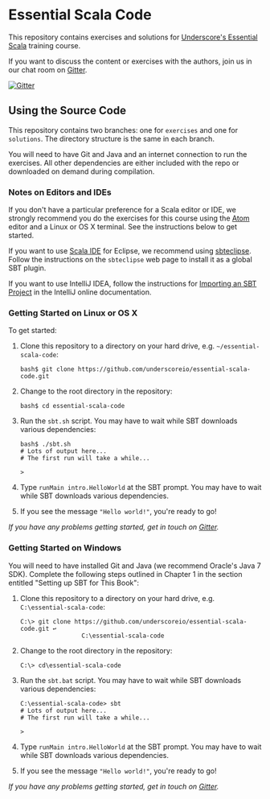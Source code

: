 # Essential Scala Code

This repository contains exercises and solutions for
[Underscore's Essential Scala][course] training course.

If you want to discuss the content or exercises with the authors,
join us in our chat room on [Gitter][gitter].

[![Gitter](https://badges.gitter.im/Join%20Chat.svg)][gitter]

## Using the Source Code

This repository contains two branches: one for `exercises` and one for `solutions`.
The directory structure is the same in each branch.

You will need to have Git and Java and an internet connection to run the exercises.
All other dependencies are either included with the repo
or downloaded on demand during compilation.

### Notes on Editors and IDEs

If you don't have a particular preference for a Scala editor or IDE,
we strongly recommend you do the exercises for this course using
the [Atom][atom] editor and a Linux or OS X terminal.
See the instructions below to get started.

If you want to use [Scala IDE][scala-ide] for Eclipse,
we recommend using [sbteclipse][sbteclipse].
Follow the instructions on the `sbteclipse` web page to install it as a global SBT plugin.

If you want to use IntelliJ IDEA,
follow the instructions for [Importing an SBT Project][intellij-setup]
in the IntelliJ online documentation.

### Getting Started on Linux or OS X

To get started:

1. Clone this repository to a directory on your hard drive,
   e.g. `~/essential-scala-code`:

   ~~~
   bash$ git clone https://github.com/underscoreio/essential-scala-code.git
   ~~~

2. Change to the root directory in the repository:

   ~~~
   bash$ cd essential-scala-code
   ~~~

3. Run the `sbt.sh` script.
   You may have to wait while SBT downloads various dependencies:

   ~~~
   bash$ ./sbt.sh
   # Lots of output here...
   # The first run will take a while...

   >
   ~~~

4. Type `runMain intro.HelloWorld` at the SBT prompt.
   You may have to wait while SBT downloads various dependencies.

5. If you see the message `"Hello world!"`, you're ready to go!

*If you have any problems getting started, get in touch on [Gitter][gitter].*

### Getting Started on Windows

You will need to have installed Git and Java (we recommend Oracle's Java 7 SDK).
Complete the following steps outlined in Chapter 1 in the section entitled
"Setting up SBT for This Book":

1. Clone this repository to a directory on your hard drive,
   e.g. `C:\essential-scala-code`:

   ~~~
   C:\> git clone https://github.com/underscoreio/essential-scala-code.git ↩
                    C:\essential-scala-code
   ~~~

2. Change to the root directory in the repository:

   ~~~
   C:\> cd\essential-scala-code
   ~~~

3. Run the `sbt.bat` script.
   You may have to wait while SBT downloads various dependencies:

   ~~~
   C:\essential-scala-code> sbt
   # Lots of output here...
   # The first run will take a while...

   >
   ~~~

4. Type `runMain intro.HelloWorld` at the SBT prompt.
   You may have to wait while SBT downloads various dependencies.

5. If you see the message `"Hello world!"`, you're ready to go!

*If you have any problems getting started, get in touch on [Gitter][gitter].*


[course]: http://underscore.io/training/courses/essential-scala
[atom]: https://atom.io
[scala-ide]: http://scala-ide.org
[sbteclipse]: https://github.com/typesafehub/sbteclipse
[intellij-idea]: https://www.jetbrains.com/idea
[intellij-setup]: https://www.jetbrains.com/help/idea/2016.1/getting-started-with-sbt.html#import_project
[gitter]: https://gitter.im/underscoreio/scala?utm_source=essential-scala-readme&utm_medium=badge&utm_campaign=essential-scala
